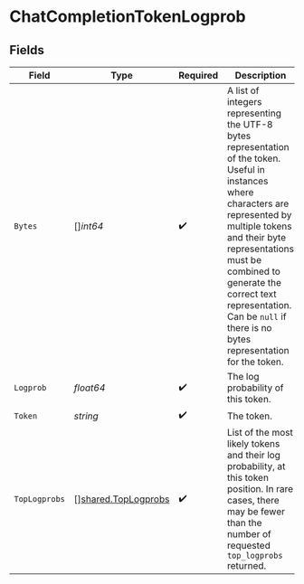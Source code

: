 # ChatCompletionTokenLogprob


## Fields

| Field                                                                                                                                                                                                                                                                                                              | Type                                                                                                                                                                                                                                                                                                               | Required                                                                                                                                                                                                                                                                                                           | Description                                                                                                                                                                                                                                                                                                        |
| ------------------------------------------------------------------------------------------------------------------------------------------------------------------------------------------------------------------------------------------------------------------------------------------------------------------ | ------------------------------------------------------------------------------------------------------------------------------------------------------------------------------------------------------------------------------------------------------------------------------------------------------------------ | ------------------------------------------------------------------------------------------------------------------------------------------------------------------------------------------------------------------------------------------------------------------------------------------------------------------ | ------------------------------------------------------------------------------------------------------------------------------------------------------------------------------------------------------------------------------------------------------------------------------------------------------------------ |
| `Bytes`                                                                                                                                                                                                                                                                                                            | []*int64*                                                                                                                                                                                                                                                                                                          | :heavy_check_mark:                                                                                                                                                                                                                                                                                                 | A list of integers representing the UTF-8 bytes representation of the token. Useful in instances where characters are represented by multiple tokens and their byte representations must be combined to generate the correct text representation. Can be `null` if there is no bytes representation for the token. |
| `Logprob`                                                                                                                                                                                                                                                                                                          | *float64*                                                                                                                                                                                                                                                                                                          | :heavy_check_mark:                                                                                                                                                                                                                                                                                                 | The log probability of this token.                                                                                                                                                                                                                                                                                 |
| `Token`                                                                                                                                                                                                                                                                                                            | *string*                                                                                                                                                                                                                                                                                                           | :heavy_check_mark:                                                                                                                                                                                                                                                                                                 | The token.                                                                                                                                                                                                                                                                                                         |
| `TopLogprobs`                                                                                                                                                                                                                                                                                                      | [][shared.TopLogprobs](../../../pkg/models/shared/toplogprobs.md)                                                                                                                                                                                                                                                  | :heavy_check_mark:                                                                                                                                                                                                                                                                                                 | List of the most likely tokens and their log probability, at this token position. In rare cases, there may be fewer than the number of requested `top_logprobs` returned.                                                                                                                                          |